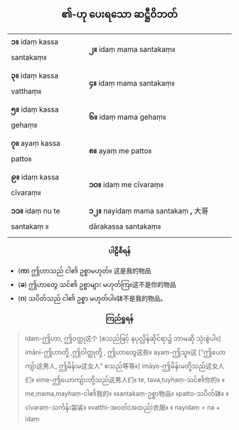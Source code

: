 ## <center>၏-ဟု ပေးရသော ဆဋ္ဌီဝိဘတ်</center>

|  |  |
| - | - |
|**၁။** idaṃ kassa santakaṃ။| **၂။** idaṃ mama santakaṃ။|
|**၃။** idaṃ kassa vatthaṃ။| **၄။** idaṃ mama santakaṃ။ |
|**၅။** idaṃ kassa gehaṃ။| **၆။** idaṃ mama gehaṃ။|
|**၇။** ayaṃ kassa patto။| **၈။** ayaṃ me patto။|
|**၉။** idaṃ kassa cīvaraṃ။ |**၁၀။** idaṃ me cīvaraṃ။ |
|**၁၁။** idaṃ nu te santakaṃ ။|**၁၂။** nayidaṃ mama santakaṃ **,**  大哥dārakassa santakaṃ။

**<center>ပါဠီစီရန်</center>**
- (**က**) ဤဟာသည် ငါ၏ ဥစ္စာမဟုတ်။ 这是我的物品
- (**ခ**) ဤဟာတွေ သင်၏ ဥစ္စာများ မဟုတ်ကြ။这不是你的物品
- (**ဂ**) သပိတ်သည် ငါ၏ ဥစ္စာ မဟုတ်ပါ။钵不是我的物品。

**<center>ကြည်ရှုရန်</center>**
>idaṃ-ဤဟာ, ဤဝတ္ထု这个 [စသည်ဖြင့် နပုလ္လိန်ဆိုင်ရာ၌ ဘာမဆို သုံးစွဲပါ။] imāni-ဤဟာတို့ ,ဤဝါတ္ထုတို့ , ဤဟာတွေ这些။
ayaṃ-ဤသူ။这 [“ဤယောကျ်ာ这男人, ဤမိန်းမ这女人” စသည်等等။]
imāyo-ဤမိန်းမတို့သည်这女人们။  ။ime-ဤယောကျ်ားတို့သည်这男人们။ te, tava,tuyhaṃ-သင်၏你的။ ။me,mama,mayhaṃ-ငါ၏我的။ ။santakaṃ-ဥစ္စာ物品။ ။patto-သပိတ်钵။ ။cīvaraṃ-သင်္ကန်း袈裟။ ။vatthi-အဝတ်(အထည်)衣服။ ။ nayidaṃ = na + idaṃ
